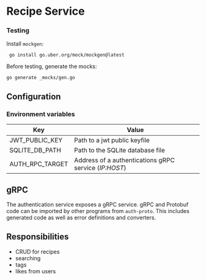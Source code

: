 # Recipe Service

### Testing

Install `mockgen`:
```shell
 go install go.uber.org/mock/mockgen@latest
```

Before testing, generate the mocks:

```shell
go generate _mocks/gen.go
```
## Configuration

### Environment variables
| Key            | Value                                                 |
|----------------|-------------------------------------------------------|
| JWT_PUBLIC_KEY | Path to a jwt public keyfile                          |
| SQLITE_DB_PATH | Path to the SQLite database file                      |
| AUTH_RPC_TARGET| Address of a authentications gRPC service (_IP:HOST_) |

## gRPC

The authentication service exposes a gRPC service.
gRPC and Protobuf code can be imported by other programs from `auth-proto`.
This includes generated code as well as error definitions and converters.

## Responsibilities

- CRUD for recipes
- searching
- tags
- likes from users